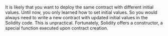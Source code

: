 It is likely that you want to deploy the same contract with different initial values. Until now, you only learned how to set initial values. So you would always need to write a new contract with updated initial values in the Solidity code. This is unpractical. Fortunately, Solidity offers a constructor, a special function executed upon contract creation.
